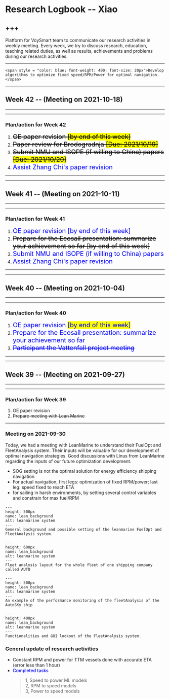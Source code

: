 # Research Logbook -- Xiao

+++
---
Platform for VoySmart team to communicate our research activities in weekly meeting. Every week, we try to discuss research, education, teaching related duties, as well as results, achievements and problems during our research activities.

---

```{admonition}  <span style = "color: blue; font-weight: 600; font-size: 25px">Urgent duties</span>
<span style = "color: blue; font-weight: 400; font-size: 20px">Develop algorithms to optimize fixed speed/RPM/Power for optimal navigation.</span>
```

***
## Week 42 -- (Meeting on 2021-10-18)
---
***

### Plan/action for Week 42
1. <span style = "font-weight: 400; font-size: 20px; color: black"><strike>OE paper revision <span style = "background: yellow">[by end of this week]</strike><br /> </span></span>
2. <span style = "font-weight: 400; font-size: 20px; color: black"><strike>Paper review for Brodogradnja <span style = "background: yellow">[Due: 2021/10/19]</strike> <br /></span>
3. <span style = "font-weight: 400; font-size: 20px; color: black"><strike>Submit NMU and ISOPE (if willing to China) papers <span style = "background: yellow">[Due: 2021/10/20]</strike> <br /></span>
4. <span style = "font-weight: 400; font-size: 20px; color: blue">Assist Zhang Chi's paper revision <br /></span>
---

***
## Week 41 -- (Meeting on 2021-10-11)
---
***

### Plan/action for Week 41
    
1. <span style = "font-weight: 400; font-size: 20px; color: blue">OE paper revision <span style = "background: Done">[by end of this week]<br /> </span></span>
2. <span style = "font-weight: 400; font-size: 20px; color: black"><strike>Prepare for the Ecosail presentation: summarize your achievement so far <span style = "background: Done">[by end of this week]</strike></span> <br /></span>
3. <span style = "font-weight: 400; font-size: 20px; color: blue">Submit NMU and ISOPE (if willing to China) papers <br /></span>
4. <span style = "font-weight: 400; font-size: 20px; color: blue">Assist Zhang Chi's paper revision <br /></span>

---
    




***
## Week 40 -- (Meeting on 2021-10-04)
---
***

### Plan/action for Week 40
    
1. <span style = "font-weight: 400; font-size: 20px; color: blue">OE paper revision <span style = "background: yellow">[by end of this week]<br /> </span></span>
2. <span style = "font-weight: 400; font-size: 20px; color: blue">Prepare for the Ecosail presentation: summarize your achievement so far <br /></span>
3. <span style = "font-weight: 400; font-size: 20px; color: blue"><strike>Participant the Vattenfall project meeting</strike> <br /></span>

---
    


***
## Week 39 -- (Meeting on 2021-09-27)
---
***

### Plan/action for Week 39
    
1. OE paper revision <br /> 
2. <strike>Prepare meeting with Lean Marine <br /></strike>


---
    
    
### Meeting on 2021-09-30
Today, we had a meeting with LeanMarine to understand their FuelOpt and FleetAnalysis system. Their inputs will be valuable for our development of optimal navigation strategies. Good discussions with Linus from LeanMarine regarding the inputs of our future optimization development.
- SOG setting is not the optimal solution for energy efficiency shipping navigation
- For actual navigation, first legs: optimization of fixed RPM/power; last leg: speed fixed to reach ETA
- for sailing in harsh environments, by setting several control variables and constrain for max fuel/RPM 

```{figure} ./images/leanmarine210930/leanmarine_background.png 
---
height: 500px
name: lean_background
alt: leanmarine system
---
General background and possible setting of the leanmarine FuelOpt and FleetAnalysis system.
```



```{figure} ./images/leanmarine210930/leanmarine_fleetanalysis.png 
---
height: 600px
name: lean_background
alt: leanmarine system
---
Fleet analysis layout for the whole fleet of one shipping company called AUTO
```


```{figure} ./images/leanmarine210930/leanmarine_auto.png 
---
height: 500px
name: lean_background
alt: leanmarine system
---
An example of the performance monitoring of the fleetAnalysis of the AutoSKy ship
```


```{figure} ./images/leanmarine210930/leanmarine_data.png 
---
height: 400px
name: lean_background
alt: leanmarine system
---
Functionalities and GUI lookout of the FleetAnalysis system.
```



### General update of research activities

* Constant RPM and power for TTM vessels done with accurate ETA (error less than 1 hour)
* <span style = "color: blue; font-weight: 500">Completed tasks</span>
    > 1, Speed to power ML models <br />
    > 2, RPM to speed models <br />
    > 3, Power to speed models <br />
